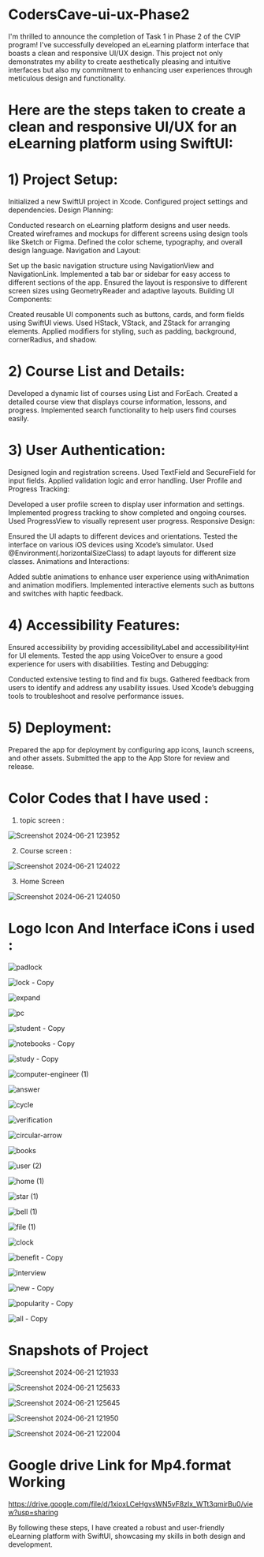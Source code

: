 # CodersCave-ui-ux-Phase2
I'm thrilled to announce the completion of Task 1 in Phase 2 of the CVIP program! I've successfully developed an eLearning platform interface that boasts a clean and responsive UI/UX design. This project not only demonstrates my ability to create aesthetically pleasing and intuitive interfaces but also my commitment to enhancing user experiences through meticulous design and functionality.
# Here are the steps taken to create a clean and responsive UI/UX for an eLearning platform using SwiftUI:

# 1) Project Setup:

Initialized a new SwiftUI project in Xcode.
Configured project settings and dependencies.
Design Planning:

Conducted research on eLearning platform designs and user needs.
Created wireframes and mockups for different screens using design tools like Sketch or Figma.
Defined the color scheme, typography, and overall design language.
Navigation and Layout:

Set up the basic navigation structure using NavigationView and NavigationLink.
Implemented a tab bar or sidebar for easy access to different sections of the app.
Ensured the layout is responsive to different screen sizes using GeometryReader and adaptive layouts.
Building UI Components:

Created reusable UI components such as buttons, cards, and form fields using SwiftUI views.
Used HStack, VStack, and ZStack for arranging elements.
Applied modifiers for styling, such as padding, background, cornerRadius, and shadow.

# 2) Course List and Details:

Developed a dynamic list of courses using List and ForEach.
Created a detailed course view that displays course information, lessons, and progress.
Implemented search functionality to help users find courses easily.

# 3) User Authentication:

Designed login and registration screens.
Used TextField and SecureField for input fields.
Applied validation logic and error handling.
User Profile and Progress Tracking:

Developed a user profile screen to display user information and settings.
Implemented progress tracking to show completed and ongoing courses.
Used ProgressView to visually represent user progress.
Responsive Design:

Ensured the UI adapts to different devices and orientations.
Tested the interface on various iOS devices using Xcode’s simulator.
Used @Environment(\.horizontalSizeClass) to adapt layouts for different size classes.
Animations and Interactions:

Added subtle animations to enhance user experience using withAnimation and animation modifiers.
Implemented interactive elements such as buttons and switches with haptic feedback.

# 4) Accessibility Features:

Ensured accessibility by providing accessibilityLabel and accessibilityHint for UI elements.
Tested the app using VoiceOver to ensure a good experience for users with disabilities.
Testing and Debugging:

Conducted extensive testing to find and fix bugs.
Gathered feedback from users to identify and address any usability issues.
Used Xcode’s debugging tools to troubleshoot and resolve performance issues.

# 5) Deployment:

Prepared the app for deployment by configuring app icons, launch screens, and other assets.
Submitted the app to the App Store for review and release.

# Color Codes that I have used : 

 1) topic screen :
    
![Screenshot 2024-06-21 123952](https://github.com/anuj7860/CodersCave-ui-ux-Phase2/assets/138881508/73cd51b2-0d1a-4a91-9692-cc86247d0620)

2) Course screen :
   
![Screenshot 2024-06-21 124022](https://github.com/anuj7860/CodersCave-ui-ux-Phase2/assets/138881508/ad78b800-1504-40a6-8914-b92729398017)

3) Home Screen

![Screenshot 2024-06-21 124050](https://github.com/anuj7860/CodersCave-ui-ux-Phase2/assets/138881508/349230f8-245c-4f65-877b-7630599caa34)

# Logo Icon And Interface iCons i used : 


![padlock](https://github.com/anuj7860/CodersCave-ui-ux-Phase2/assets/138881508/03280c5a-f33e-4d9f-9a5a-9c68a2f46249)


![lock - Copy](https://github.com/anuj7860/CodersCave-ui-ux-Phase2/assets/138881508/32aaee32-88be-487a-97a4-7c2c60743b42)

![expand](https://github.com/anuj7860/CodersCave-ui-ux-Phase2/assets/138881508/11499c93-a0a9-44bc-a84e-ca0b4f4e7c9f)


![pc](https://github.com/anuj7860/CodersCave-ui-ux-Phase2/assets/138881508/6c18bd96-0130-4ddc-9bb5-abd774f2f94c)


![student - Copy](https://github.com/anuj7860/CodersCave-ui-ux-Phase2/assets/138881508/4b7f34ce-76ff-4bc0-8f53-1f568615999a)



![notebooks - Copy](https://github.com/anuj7860/CodersCave-ui-ux-Phase2/assets/138881508/01f438c3-bbd5-410a-bfb3-6c7026877aa1)



![study - Copy](https://github.com/anuj7860/CodersCave-ui-ux-Phase2/assets/138881508/6108530e-5b2a-462a-88bf-e971bedcf353)



![computer-engineer (1)](https://github.com/anuj7860/CodersCave-ui-ux-Phase2/assets/138881508/3a908d7d-d5bb-4f45-aec4-eaeeb25ea576)



![answer](https://github.com/anuj7860/CodersCave-ui-ux-Phase2/assets/138881508/9eb1d65d-8ae0-4a3b-aaba-9d0886ea0452)


![cycle](https://github.com/anuj7860/CodersCave-ui-ux-Phase2/assets/138881508/a6226917-a6f0-4c7b-9a2f-fb515b805bba)


![verification](https://github.com/anuj7860/CodersCave-ui-ux-Phase2/assets/138881508/a5623e76-b74d-48b6-af04-c562a6924b89)


![circular-arrow](https://github.com/anuj7860/CodersCave-ui-ux-Phase2/assets/138881508/4a94cfae-dbad-48e3-a0a1-2daf88cb89f7)


![books](https://github.com/anuj7860/CodersCave-ui-ux-Phase2/assets/138881508/1a02e325-80a0-4b72-827e-e51d270fff4b)


![user (2)](https://github.com/anuj7860/CodersCave-ui-ux-Phase2/assets/138881508/f420695f-d631-4fe9-88a9-db00470edaca)


![home (1)](https://github.com/anuj7860/CodersCave-ui-ux-Phase2/assets/138881508/fc678aa0-31fc-4399-a46b-1efada12a2be)

![star (1)](https://github.com/anuj7860/CodersCave-ui-ux-Phase2/assets/138881508/fc463865-c98f-4dac-a73c-be6efa408f51)


![bell (1)](https://github.com/anuj7860/CodersCave-ui-ux-Phase2/assets/138881508/31d8f718-493f-4888-a79b-f5c7170141ca)

![file (1)](https://github.com/anuj7860/CodersCave-ui-ux-Phase2/assets/138881508/026f7c23-2c92-4491-b5c3-fe16bf9edde7)

                                                                                                                     
![clock](https://github.com/anuj7860/CodersCave-ui-ux-Phase2/assets/138881508/088cd679-c465-4c8f-b709-fdaa13efbeb1) 


![benefit - Copy](https://github.com/anuj7860/CodersCave-ui-ux-Phase2/assets/138881508/dcfbf5f8-147e-48c7-8c54-6794a8a37a6e)  


![interview](https://github.com/anuj7860/CodersCave-ui-ux-Phase2/assets/138881508/9a562fcc-3801-4b06-852a-de8981597460)


![new - Copy](https://github.com/anuj7860/CodersCave-ui-ux-Phase2/assets/138881508/0db81655-fb7f-4a96-be07-62661ce950c6)


![popularity - Copy](https://github.com/anuj7860/CodersCave-ui-ux-Phase2/assets/138881508/ba734502-1ac2-4a00-b52c-9800597fabf5)


![all - Copy](https://github.com/anuj7860/CodersCave-ui-ux-Phase2/assets/138881508/1b97041a-3605-42cf-bb13-d9d514c7bfdc) 


# Snapshots of Project  


![Screenshot 2024-06-21 121933](https://github.com/anuj7860/CodersCave-ui-ux-Phase2/assets/138881508/81d7c043-6a1f-424e-af5d-c26afc089b93)

![Screenshot 2024-06-21 125633](https://github.com/anuj7860/CodersCave-ui-ux-Phase2/assets/138881508/72aa1811-3c5d-4934-bfc3-dff36a2b5814)

![Screenshot 2024-06-21 125645](https://github.com/anuj7860/CodersCave-ui-ux-Phase2/assets/138881508/b0a24b8d-de53-4e98-b63f-199754782937)

![Screenshot 2024-06-21 121950](https://github.com/anuj7860/CodersCave-ui-ux-Phase2/assets/138881508/bcb0eb27-64e4-4ad2-91ba-d855d8dbe5c1)

![Screenshot 2024-06-21 122004](https://github.com/anuj7860/CodersCave-ui-ux-Phase2/assets/138881508/2f283abf-2f06-4624-8931-747adc574dad)

# Google drive Link for Mp4.format Working

https://drive.google.com/file/d/1xioxLCeHgvsWN5vF8zlx_WTt3qmirBu0/view?usp=sharing

By following these steps, I have created a robust and user-friendly eLearning platform with SwiftUI, showcasing my skills in both design and development.
